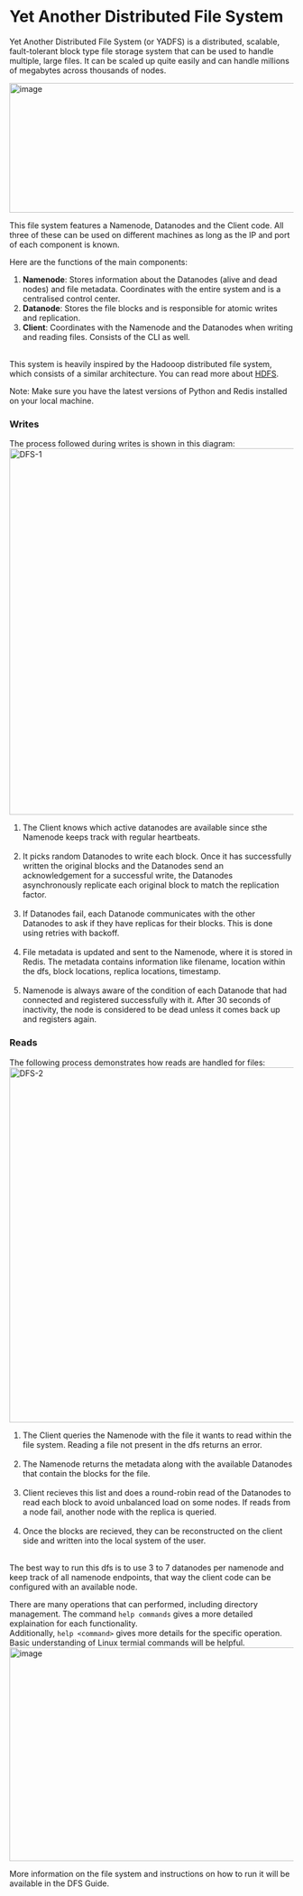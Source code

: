 # Yet Another Distributed File System
Yet Another Distributed File System (or YADFS) is a distributed, scalable, fault-tolerant block type file storage system that can be used to handle multiple, large files. It can be scaled up quite easily and can handle millions of megabytes across thousands of nodes.

<img width="818" height="230" alt="image" src="https://github.com/user-attachments/assets/a0c08841-e63d-412e-bc4d-9c7b97b2a6b5" /><br>

This file system features a Namenode, Datanodes and the Client code. All three of these can be used on different machines as long as the IP and port of each component is known. <br>

Here are the functions of the main components:<br>
1. **Namenode**: Stores information about the Datanodes (alive and dead nodes) and file metadata. Coordinates with the entire system and is a centralised control center.
2. **Datanode**: Stores the file blocks and is responsible for atomic writes and replication.
3. **Client**: Coordinates with the Namenode and the Datanodes when writing and reading files. Consists of the CLI as well.

<br>This system is heavily inspired by the Hadooop distributed file system, which consists of a similar architecture. You can read more about [HDFS](https://hadoop.apache.org/docs/r1.2.1/hdfs_design.html).

Note: Make sure you have the latest versions of Python and Redis installed on your local machine.<br>

### Writes
The process followed during writes is shown in this diagram:
<img width="1117" height="650" alt="DFS-1" src="https://github.com/user-attachments/assets/8727a49b-c446-4122-a2c5-2f1eacebcf8d" />
<br>
1. The Client knows which active datanodes are available since sthe Namenode keeps track with regular heartbeats.<br><br>
2. It picks random Datanodes to write each block. Once it has successfully written the original blocks and the Datanodes send an acknowledgement for a successful write, the Datanodes asynchronously replicate each original block to match the replication factor.<br><br>
3. If Datanodes fail, each Datanode communicates with the other Datanodes to ask if they have replicas for their blocks. This is done using retries with backoff.<br><br>
4. File metadata is updated and sent to the Namenode, where it is stored in Redis. The metadata contains information like filename, location within the dfs, block locations, replica locations, timestamp.<br><br>
5. Namenode is always aware of the condition of each Datanode that had connected and registered successfully with it. After 30 seconds of inactivity, the node is considered to be dead unless it comes back up and registers again.
### Reads
The following process demonstrates how reads are handled for files:
<img width="1078" height="630" alt="DFS-2" src="https://github.com/user-attachments/assets/99823987-beb7-4f83-8668-0b94f9b881da" />
<br>
1. The Client queries the Namenode with the file it wants to read within the file system. Reading a file not present in the dfs returns an error.<br><br>
2. The Namenode returns the metadata along with the available Datanodes that contain the blocks for the file.<br><br>
3. Client recieves this list and does a round-robin read of the Datanodes to read each block to avoid unbalanced load on some nodes. If reads from a node fail, another node with the replica is queried.<br><br>
4. Once the blocks are recieved, they can be reconstructed on the client side and written into the local system of the user.<br><br>

The best way to run this dfs is to use 3 to 7 datanodes per namenode and keep track of all namenode endpoints, that way the client code can be configured with an available node. <br>

There are many operations that can performed, including directory management. The command ```help commands``` gives a more detailed explaination for each functionality. <br>Additionally, ```help <command>``` gives more details for the specific operation. Basic understanding of Linux termial commands will be helpful.<br>
<img width="853" height="379" alt="image" src="https://github.com/user-attachments/assets/0065414c-d632-482e-823d-c535064ff649" />

More information on the file system and instructions on how to run it will be available in the DFS Guide.
